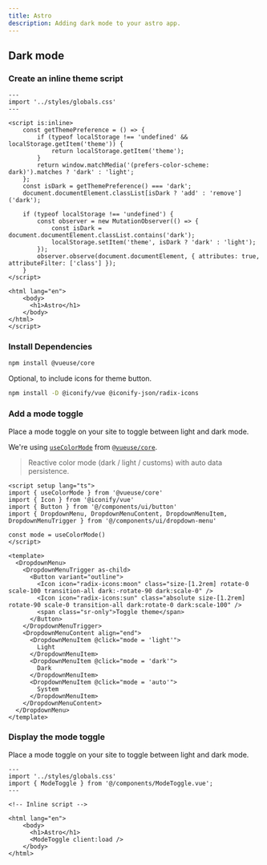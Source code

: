 ```yaml
---
title: Astro
description: Adding dark mode to your astro app.
---
```


## Dark mode

<Steps>

### Create an inline theme script

```astro title="src/pages/index.astro"
---
import '../styles/globals.css'
---

<script is:inline>
	const getThemePreference = () => {
		if (typeof localStorage !== 'undefined' && localStorage.getItem('theme')) {
			return localStorage.getItem('theme');
		}
		return window.matchMedia('(prefers-color-scheme: dark)').matches ? 'dark' : 'light';
	};
	const isDark = getThemePreference() === 'dark';
	document.documentElement.classList[isDark ? 'add' : 'remove']('dark');

	if (typeof localStorage !== 'undefined') {
		const observer = new MutationObserver(() => {
			const isDark = document.documentElement.classList.contains('dark');
			localStorage.setItem('theme', isDark ? 'dark' : 'light');
		});
		observer.observe(document.documentElement, { attributes: true, attributeFilter: ['class'] });
	}
</script>

<html lang="en">
	<body>
      <h1>Astro</h1>
	</body>
</html>
</script>
```

### Install Dependencies

```bash
npm install @vueuse/core
```

Optional, to include icons for theme button.
```bash
npm install -D @iconify/vue @iconify-json/radix-icons
```

### Add a mode toggle

Place a mode toggle on your site to toggle between light and dark mode.

We're using [`useColorMode`](https://vueuse.org/core/usecolormode/) from [`@vueuse/core`](https://vueuse.org/core/).
> Reactive color mode (dark / light / customs) with auto data persistence.

```vue
<script setup lang="ts">
import { useColorMode } from '@vueuse/core'
import { Icon } from '@iconify/vue'
import { Button } from '@/components/ui/button'
import { DropdownMenu, DropdownMenuContent, DropdownMenuItem, DropdownMenuTrigger } from '@/components/ui/dropdown-menu'

const mode = useColorMode()
</script>

<template>
  <DropdownMenu>
    <DropdownMenuTrigger as-child>
      <Button variant="outline">
        <Icon icon="radix-icons:moon" class="size-[1.2rem] rotate-0 scale-100 transition-all dark:-rotate-90 dark:scale-0" />
        <Icon icon="radix-icons:sun" class="absolute size-[1.2rem] rotate-90 scale-0 transition-all dark:rotate-0 dark:scale-100" />
        <span class="sr-only">Toggle theme</span>
      </Button>
    </DropdownMenuTrigger>
    <DropdownMenuContent align="end">
      <DropdownMenuItem @click="mode = 'light'">
        Light
      </DropdownMenuItem>
      <DropdownMenuItem @click="mode = 'dark'">
        Dark
      </DropdownMenuItem>
      <DropdownMenuItem @click="mode = 'auto'">
        System
      </DropdownMenuItem>
    </DropdownMenuContent>
  </DropdownMenu>
</template>
```

### Display the mode toggle

Place a mode toggle on your site to toggle between light and dark mode.

```astro title="src/pages/index.astro"
---
import '../styles/globals.css'
import { ModeToggle } from '@/components/ModeToggle.vue';
---

<!-- Inline script -->

<html lang="en">
	<body>
      <h1>Astro</h1>
      <ModeToggle client:load />
	</body>
</html>
```

</Steps>
